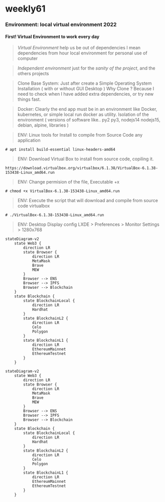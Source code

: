 # weekly61

### Environment: local virtual environment 2022

#### First! Virtual Environment to work every day

> *Virtual Environment* help us be out of dependencies
> I mean dependencies from hour local environment for personal use of computer

> *Independent environment* just for the *sanity of the project*, and the others projects

> Clone Base System: Just after create a Simple Operating System Installation ( with or without GUI Desktop )
> Why Clone ? Because I need to check when I have added extra dependencies, or try new things fast.

> Docker: Clearly the end app must be in an environment like Docker, kubernetes, or simple local run docker as utility. Isolation of the environment ( versions of software like.. py2 py3, nodejs14 nodejs15, debian, alpine, libraries )


> ENV: Linux tools for Install to compile from Source Code any application
```tsx
# apt install build-essential linux-headers-amd64
```

> ENV: Download Virtual Box to install from source code, copiling it.
```tsx
https://download.virtualbox.org/virtualbox/6.1.38/VirtualBox-6.1.38-153438-Linux_amd64.run
```

> ENV: Change permision of the file, Executable +x
```tsx
# chmod +x VirtualBox-6.1.38-153438-Linux_amd64.run
```

> ENV: Execute the script that will download and compile from source code virtualbox
```
# ./VirtualBox-6.1.38-153438-Linux_amd64.run 
```

> ENV: Desktop Display config LXDE > Preferences > Monitor Settings > 1280x768 



```mermaid
stateDiagram-v2
    state Web3 {
        direction LR
        state Browser {
            direction LR
            MetaMask
            Brave
            MEW
        }
        Browser --> ENS
        Browser --> IPFS
        Browser --> Blockchain
    }
    state Blockchain {
        state BlockchainLocal {
            direction LR
            Hardhat
        }
        state BlockchainL2 {
            direction LR
            Celo
            Polygon
        }
        state BlockchainL1 {
            direction LR
            EthereumMainnet
            EthereumTestnet
        }
    }

```

``` 
stateDiagram-v2
    state Web3 {
        direction LR
        state Browser {
            direction LR
            MetaMask
            Brave
            MEW
        }
        Browser --> ENS
        Browser --> IPFS
        Browser --> Blockchain
    }
    state Blockchain {
        state BlockchainLocal {
            direction LR
            Hardhat
        }
        state BlockchainL2 {
            direction LR
            Celo
            Polygon
        }
        state BlockchainL1 {
            direction LR
            EthereumMainnet
            EthereumTestnet
        }
    }
```













